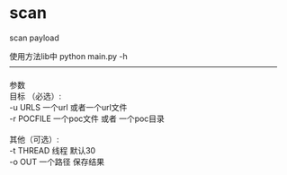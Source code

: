# scan
scan payload

使用方法lib中 python main.py -h<br/>
——————————————————————————————————

参数<br/>
目标 （必选）:<br/>
  -u URLS     一个url 或者一个url文件 <br/>
  -r POCFILE  一个poc文件 或者 一个poc目录 <br/>
  <br/>
其他（可选）:<br/>
  -t THREAD  线程 默认30 <br/>
  -o OUT     一个路径 保存结果 <br/>
